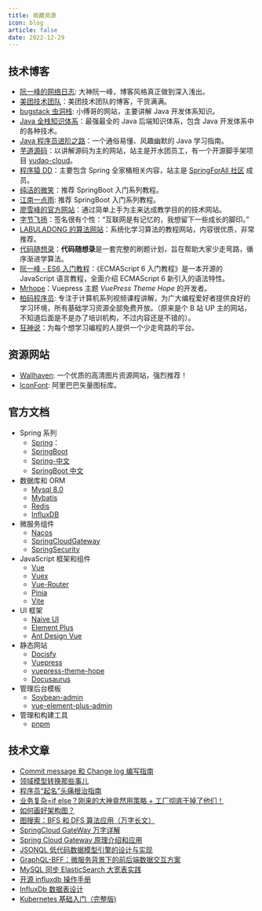 ```yaml
---
title: 收藏资源
icon: blog
article: false
date: 2022-12-29
---
```


## 技术博客

- [阮一峰的网络日志](http://www.ruanyifeng.com/blog/archives.html): 大神阮一峰，博客风格真正做到深入浅出。
- [美团技术团队](https://tech.meituan.com/)：美团技术团队的博客，干货满满。
- [bugstack 虫洞栈](https://bugstack.cn/): 小傅哥的网站，主要讲解 Java 开发体系知识。
- [Java 全栈知识体系](https://pdai.tech/)：最强最全的 Java 后端知识体系，包含 Java 开发体系中的各种技术。
- [Java 程序员进阶之路](https://tobebetterjavaer.com)：一个通俗易懂、风趣幽默的 Java 学习指南。
- [芋道源码](https://www.iocoder.cn/)：以讲解源码为主的网站，站主是开水团员工，有一个开源脚手架项目 [yudao-cloud](https://github.com/YunaiV/yudao-cloud)。
- [程序猿 DD](https://blog.didispace.com/spring-boot-learning-2x/)：主要包含 Spring 全家桶相关内容，站主是 [SpringForAll 社区](http://spring4all.com/) 成员。
- [纯洁的微笑](http://www.ityouknow.com/)：推荐 SpringBoot 入门系列教程。
- [江南一点雨](https://www.javaboy.org/springboot/): 推荐 SpringBoot 入门系列教程。
- [廖雪峰的官方网站](https://www.liaoxuefeng.com/)：通过简单上手为主来达成教学目的的技术网站。
- [字节飞扬](https://bytesfly.github.io/blog/#/README)：签名很有个性：“互联网是有记忆的，我想留下一些成长的脚印。”
- [LABULADONG 的算法网站](https://labuladong.github.io/algo/)：系统化学习算法的教程网站，内容很优质，非常推荐。
- [代码随想录](https://www.programmercarl.com/)：**代码随想录**是一套完整的刷题计划，旨在帮助大家少走弯路，循序渐进学算法。
- [阮一峰 - ES6 入门教程](https://es6.ruanyifeng.com/)：《ECMAScript 6 入门教程》是一本开源的 JavaScript 语言教程，全面介绍 ECMAScript 6 新引入的语法特性。
- [Mrhope](https://mrhope.site/)：Vuepress 主题 *VuePress Theme Hope* 的开发者。
- [柏码程序员](https://itbaima.net/#/document): 专注于计算机系列视频课程讲解，为广大编程爱好者提供良好的学习环境，所有基础学习资源全部免费开放。（原来是个 B 站 UP 主的网站，不知道后面是不是办了培训机构，不过内容还是不错的）。
- [狂神说](https://www.kuangstudy.com/)：为每个想学习编程的人提供一个少走弯路的平台。

## 资源网站

- [Wallhaven](https://wallhaven.cc/): 一个优质的高清图片资源网站，强烈推荐！
- [IconFont](https://www.iconfont.cn/): 阿里巴巴矢量图标库。

## 官方文档

- Spring 系列
  - [Spring](https://spring.io/)：
  - [SpringBoot](https://docs.spring.io/spring-boot/docs/current/reference/html/)
  - [Spring-中文](http://docs.jcohy.com/docs/spring-framework/5.3.21/html5/zh-cn/index.html)
  - [SpringBoot 中文](http://docs.jcohy.com/docs/spring-boot/2.7.1/html5/zh-cn/index.html)
- 数据库和 ORM
  - [Mysql 8.0](https://dev.mysql.com/doc/refman/8.0/en/)
  - [Mybatis](https://blog.mybatis.org/p/products.html)
  - [Redis](https://redis.io/docs/)
  - [InfluxDB](https://docs.influxdata.com/influxdb/v2.6/)
- 微服务组件
  - [Nacos](https://nacos.io/zh-cn/docs/quick-start-spring-cloud.html)
  - [SpringCloudGateway](https://docs.spring.io/spring-cloud-gateway/docs/current/reference/html/)
  - [SpringSecurity](https://docs.spring.io/spring-security/reference/index.html)
- JavaScript 框架和组件
  - [Vue](https://cn.vuejs.org/)
  - [Vuex](https://vuex.vuejs.org/zh/)
  - [Vue-Router](https://router.vuejs.org/zh/)
  - [Pinia](https://pinia.vuejs.org/zh/)
  - [Vite](https://cn.vitejs.dev/)
- UI 框架
  - [Naive UI](https://www.naiveui.com/zh-CN/light)
  - [Element Plus](https://element-plus.org/zh-CN)
  - [Ant Design Vue](https://antdv.com/components/overview-cn)
- 静态网站
  - [Docisfy](https://docsify.js.org/#/)
  - [Vuepress](https://vuepress.vuejs.org/zh/)
  - [vuepress-theme-hope](https://theme-hope.vuejs.press/zh/)
  - [Docusaurus](https://www.docusaurus.io/zh-CN/)
- 管理后台模板
  - [Soybean-admin](https://docs.soybean.pro/)
  - [vue-element-plus-admin](https://element-plus-admin-doc.cn/)
- 管理和构建工具
  - [pnpm](https://pnpm.io/zh/)

## 技术文章

- [Commit message 和 Change log 编写指南](https://www.ruanyifeng.com/blog/2016/01/commit_message_change_log.html?tdsourcetag=s_pctim_aiomsg)
- [领域模型转换那些事儿](https://www.imooc.com/article/293314)
- [程序员“起名”头痛根治指南](https://mp.weixin.qq.com/s/loaaKlE44P4VxMgLY3f2hw)
- [业务复杂=if else？刚来的大神竟然用策略 + 工厂彻底干掉了他们！](https://juejin.cn/post/6844903974525468680)
- [如何画好架构图？](https://www.cnblogs.com/xiang--liu/p/10504808.html)
- [图搜索：BFS 和 DFS 算法应用（万字长文）](https://zhuanlan.zhihu.com/p/554518834)
- [SpringCloud GateWay 万字详解](https://www.cnblogs.com/mingyueyy/p/16366360.html)
- [Spring Cloud Gateway 原理介绍和应用](https://blog.fintopia.tech/60e27b0e2078082a378ec5ed/)
- [JSONQL 低代码数据模型引擎的设计与实现](https://www.infoq.cn/article/QQYdqK3yjzxrb8TbvgVC)
- [GraphQL-BFF：微服务背景下的前后端数据交互方案](https://cloud.tencent.com/developer/article/1477870)
- [MySQL 同步 ElasticSearch 大宽表实践](https://zhuanlan.zhihu.com/p/626136604)
- [开源 influxdb 操作手册](https://tanjiti.github.io/2018/11/15/%E5%BC%80%E6%BA%90influxdb%E6%93%8D%E4%BD%9C%E6%89%8B%E5%86%8C/)
- [InfluxDb 数据表设计](http://www.heartthinkdo.com/?p=2325)
- [Kubernetes 基础入门（完整版)](https://www.cnblogs.com/starsray/p/16434558.html)